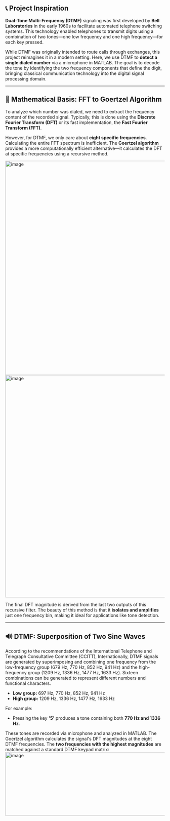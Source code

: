 ## 📞 Project Inspiration

**Dual-Tone Multi-Frequency (DTMF)** signaling was first developed by **Bell Laboratories** in the early 1960s to facilitate automated telephone switching systems. This technology enabled telephones to transmit digits using a combination of two tones—one low frequency and one high frequency—for each key pressed.

While DTMF was originally intended to route calls through exchanges, this project reimagines it in a modern setting. Here, we use DTMF to **detect a single dialed number** via a microphone in MATLAB. The goal is to decode the tone by identifying the two frequency components that define the digit, bringing classical communication technology into the digital signal processing domain.

---

## 🧮 Mathematical Basis: FFT to Goertzel Algorithm

To analyze which number was dialed, we need to extract the frequency content of the recorded signal. Typically, this is done using the **Discrete Fourier Transform (DFT)** or its fast implementation, the **Fast Fourier Transform (FFT)**.

However, for DTMF, we only care about **eight specific frequencies**. Calculating the entire FFT spectrum is inefficient. The **Goertzel algorithm** provides a more computationally efficient alternative—it calculates the DFT at specific frequencies using a recursive method.

<img width="668" height="677" alt="image" src="https://github.com/user-attachments/assets/eaf9a41b-77dc-4fe0-ac3d-a96c8608f897" />
<img width="671" height="703" alt="image" src="https://github.com/user-attachments/assets/c8b95700-4dc9-46aa-ad99-424dc45008bc" />

The final DFT magnitude is derived from the last two outputs of this recursive filter. The beauty of this method is that it **isolates and amplifies** just one frequency bin, making it ideal for applications like tone detection.

---

## 🔊 DTMF: Superposition of Two Sine Waves

According to the recommendations of the International Telephone and Telegraph Consultative Committee (CCITT), Internationally, DTMF signals are generated by superimposing and combining one frequency from the low-frequency group (679 Hz, 770 Hz, 852 Hz, 941 Hz) and the high-frequency group (1209 Hz, 1336 Hz, 1477 Hz, 1633 Hz).
Sixteen combinations can be generated to represent different numbers and functional characters.
- **Low group:** 697 Hz, 770 Hz, 852 Hz, 941 Hz
- **High group:** 1209 Hz, 1336 Hz, 1477 Hz, 1633 Hz

For example:
- Pressing the key **'5'** produces a tone containing both **770 Hz and 1336 Hz**.

These tones are recorded via microphone and analyzed in MATLAB. The Goertzel algorithm calculates the signal's DFT magnitudes at the eight DTMF frequencies. The **two frequencies with the highest magnitudes** are matched against a standard DTMF keypad matrix:
<img width="623" height="201" alt="image" src="https://github.com/user-attachments/assets/dbc86bfc-b480-4670-838c-cdfefad7d3fd" />


